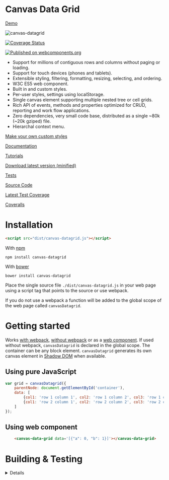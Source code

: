 Canvas Data Grid
================

[Demo](https://tonygermaneri.github.io/canvas-datagrid/tutorials/demo.html)

![canvas-datagrid](https://tonygermaneri.github.io/canvas-datagrid/images/datagrid1.png)

[![Coverage Status](https://coveralls.io/repos/github/TonyGermaneri/canvas-datagrid/badge.svg?branch=master&build=1610)](https://coveralls.io/github/TonyGermaneri/canvas-datagrid?branch=master)

[![Published on webcomponents.org](https://img.shields.io/badge/webcomponents.org-published-blue.svg)](https://www.webcomponents.org/element/TonyGermaneri/canvas-datagrid)

* Support for millions of contiguous rows and columns without paging or loading.
* Support for touch devices (phones and tablets).
* Extensible styling, filtering, formatting, resizing, selecting, and ordering.
* W3C ES5 web component.
* Built in and custom styles.
* Per-user styles, settings using localStorage.
* Single canvas element supporting multiple nested tree or cell grids.
* Rich API of events, methods and properties optimized for CRUD, reporting and work flow applications.
* Zero dependencies, very small code base, distributed as a single ~80k (~20k gziped) file.
* Hierarchal context menu.

[Make your own custom styles](https://tonygermaneri.github.io/canvas-datagrid/tutorials/styleBuilder.html)

[Documentation](https://tonygermaneri.github.io/canvas-datagrid/docs/canvasDataGrid.html)

[Tutorials](https://tonygermaneri.github.io/canvas-datagrid/docs/tutorial-sample.html)

[Download latest version (minified)](https://tonygermaneri.github.io/canvas-datagrid/dist/canvas-datagrid.js)

[Tests](https://tonygermaneri.github.io/canvas-datagrid/test/tests.html)

[Source Code](https://github.com/TonyGermaneri/canvas-datagrid)

[Latest Test Coverage](https://tonygermaneri.github.io/canvas-datagrid/build/report/lcov-report/index.html)

[Coveralls](https://coveralls.io/github/TonyGermaneri/canvas-datagrid)

Installation
============

```html
<script src="dist/canvas-datagrid.js"></script>
```

With [npm](https://www.npmjs.com/package/canvas-datagrid)


```shell
npm install canvas-datagrid
```

With [bower](https://libraries.io/bower/canvas-datagrid)

```shell
bower install canvas-datagrid
```

Place the single source file `./dist/canvas-datagrid.js` in your web page using
a script tag that points to the source or use webpack.

If you do not use a webpack a function will
be added to the global scope of the web page called `canvasDatagrid`.

Getting started
===============

Works [with webpack](https://tonygermaneri.github.io/canvas-datagrid/tutorials/amdDemo.html), [without webpack](https://tonygermaneri.github.io/canvas-datagrid/tutorials/demo.html) or as a [web component](https://tonygermaneri.github.io/canvas-datagrid/tutorials/webcomponentDemo.html).
If used without webpack, `canvasDatagrid` is declared in the global scope.
The container can be any block element.  `canvasDatagrid` generates its own canvas element in [Shadow DOM](https://www.w3.org/TR/shadow-dom/) when available.

Using pure JavaScript
---------------------

```javascript
var grid = canvasDatagrid({
    parentNode: document.getElementById('container'),
    data: [
        {col1: 'row 1 column 1', col2: 'row 1 column 2', col3: 'row 1 column 3'},
        {col1: 'row 2 column 1', col2: 'row 2 column 2', col3: 'row 2 column 3'}
    ]
});
```

Using web component
-------------------

<!--
```
<custom-element-demo>
  <template>
    <script src="https://tonygermaneri.github.io/canvas-datagrid/dist/canvas-datagrid.debug.js"></script>
    <next-code-block></next-code-block>
  </template>
</custom-element-demo>
```
-->

```html
    <canvas-data-grid data='[{"a": 0, "b": 1}]'></canvas-data-grid>
```

Building & Testing
==================
<details>
To build production version.

```shell
npm install
```

To build debug version

```shell
npm run build-dev
```

To build documentation

```shell
npm run build-docs
```

To run tests

```shell
npm test
```
</details>
